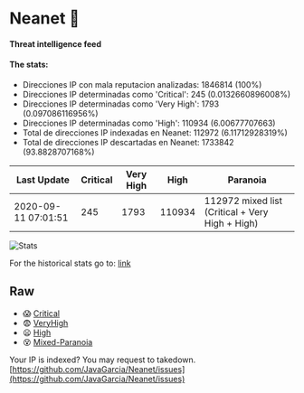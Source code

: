 # Neanet :hocho:
#### Threat intelligence feed
#### The stats:

- Direcciones IP con mala reputacion analizadas: 1846814 (100%)
- Direcciones IP determinadas como 'Critical':  245 (0.0132660896008%)
- Direcciones IP determinadas como 'Very High':  1793 (0.097086116956%)
- Direcciones IP determinadas como 'High':  110934 (6.00677707663)
- Total de direcciones IP indexadas en Neanet:  112972 (6.11712928319%)
- Total de direcciones IP descartadas en Neanet:  1733842 (93.8828707168%)

| Last Update | Critical | Very High | High | Paranoia |
| --- | --- | --- | --- | --- |
| 2020-09-11 07:01:51 | 245 | 1793 | 110934 | 112972 mixed list (Critical + Very High + High)|

![Stats](https://docs.google.com/spreadsheets/d/e/2PACX-1vSnaNMIXVabIpDJjufMlzH7poXnshF3mgd8Is1g9ytUEzVsP5my4Trn8f-xkoLLQ38xpL3HtmUexLo6/pubchart?oid=501124687&format=image)

For the historical stats go to: [link](/stats.csv)
## Raw
- :scream: [Critical](https://raw.githubusercontent.com/JavaGarcia/Neanet/master/blacklists/neanet_critical.txt)
- :fearful: [VeryHigh](https://raw.githubusercontent.com/JavaGarcia/Neanet/master/blacklists/neanet_veryHigh.txtt)
- :frowning: [High](https://raw.githubusercontent.com/JavaGarcia/Neanet/master/blacklists/neanet_high.txt)
- :dizzy_face: [Mixed-Paranoia](https://raw.githubusercontent.com/JavaGarcia/Neanet/master/blacklists/neanet_all.txt)


Your IP is indexed? You may request to takedown. [https://github.com/JavaGarcia/Neanet/issues](https://github.com/JavaGarcia/Neanet/issues)
































































































































































































































































































































































































































































































































































































































































































































